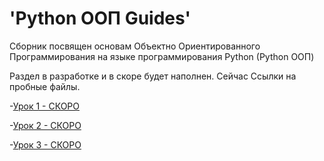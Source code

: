 # 'Python ООП Guides'

Сборник посвящен основам Объектно Ориентированного Программирования на языке программирования Python (Python ООП)

Раздел в разработке и в скоре будет наполнен. Сейчас Ссылки на пробные файлы.

-[Урок 1 - СКОРО](https://github.com/Skif3195/Python-Learning/blob/Guides/Python%20ООП/Урок%201.md)

-[Урок 2 - СКОРО](https://github.com/Skif3195/Python-Learning/blob/Guides/Python%20ООП/Урок%202.md)

-[Урок 3 - СКОРО](https://github.com/Skif3195/Python-Learning/blob/Guides/Python%20ООП/Урок%203.md)
